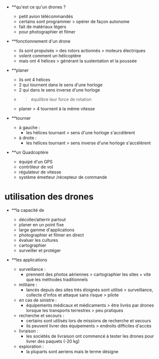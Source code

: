 
- **qu'est ce qu'un drones ?
	- petit avion télécommandés
	- certains sont programmer > opérer de façon autonome
	- fait de matériaux légers
	- pour photographier et filmer

- **fonctionnement d'un drone
	- ils sont propulsés > des rotors actionnés > moteurs électriques
	- volent comment un hélicoptère
	- mais ont 4 hélices > générant la sustentation et la poussée

- **planer
	- ils ont 4 hélices 
	- 2 qui tournent dans le sens d'une horloge
	- 2 qui dans le sens inverse d'une horloge
	- > équilibre leur force de rotation
	- planer > 4 tournent à la même vitesse 

- **tourner 
	- à gauche : 
		- les hélices tournant > sens d'une horloge s'accélèrent
	- à droite :
		- les hélices tournant > sens inverse d'une horloge s'accélèrent

- **un Quadcoptère
	- équipé d'un GPS 
	- contrôleur de vol
	- régulateur de vitesse 
	- système émetteur /récepteur de commande

# utilisation des drones

- **la capacité de 
	- décoller/atterrir partout
	- planer en un point fixe
	- large gamme d'applications
	- photographier et filmer en direct
	- évaluer les cultures
	- cartographier
	- surveiller et protéger

- **les applications
	- surveillance :
		- prennent des photos aériennes > cartographier les sites + vite que les méthodes traditionnels 
	- militaire :
		- lancés depuis des sites très éloignés sont utilisé > surveillance, collecte d'infos et attaque sans risque > pilote
	- en cas de sinistre :
		- équipements médicaux et médicaments > être livrés par drones lorsque les transports terrestres > peu pratiques
	- recherche et secours :
		- certains sont utilisés lors de missions de recherche et secours
		- ils peuvent livrer des équipements > endroits difficiles d'accès
	- livraison :
		- les sociétés de livraison ont commencé à tester les drones pour livrer des paquets (-20 kg)
	- exploration :
		- la pluparts sont aeriens mais le terme désigne 